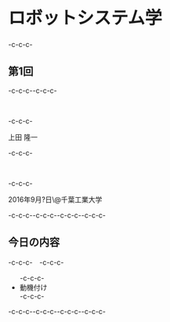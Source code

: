 <h1 style="font-size:250%">ロボットシステム学</h1>-c-c-c-<h2>第1回</h2>-c-c-c--c-c-c-<p>&nbsp;</p>-c-c-c-<p>上田 隆一</p>-c-c-c-<p>&nbsp;</p>-c-c-c-<p>2016年9月?日\@千葉工業大学</p>-c-c-c--c-c-c-<!--nextpage-->-c-c-c--c-c-c-<h2>今日の内容</h2>-c-c-c-　-c-c-c-<ul>-c-c-c-	<li>動機付け</li>-c-c-c-</ul>-c-c-c--c-c-c--c-c-c--c-c-c-
